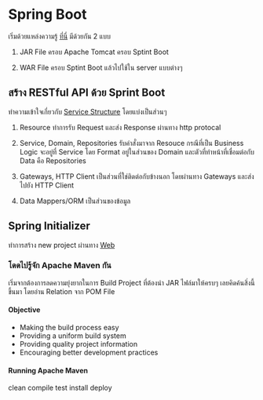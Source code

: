 # Spring Boot

เริ่มด้วยแหล่งความรู้ [ที่นี่](https://github.com/up1)
มีด้วยกัน 2 แบบ

1. JAR File ครอบ Apache Tomcat ครอบ Sptint Boot

2. WAR File ครอบ Sptint Boot แล้วไปใช้ใน server แบบต่างๆ

## สร้าง RESTful API ด้วย Sprint Boot

ทำความเข้าใจเกี่ยวกับ [Service Structure](https://martinfowler.com/articles/microservice-testing) โดยแบ่งเป็นส่วนๆ

1. Resource ทำการรับ Request และส่ง Response ผ่านทาง http protocal

2. Service, Domain, Repositories รับคำสั่งมาจาก Resouce กรณีที่เป็น Business Logic จะอยู่ที่ Service โดย Format อยู่ในส่วนของ Domain และตัวที่ทำหน้าที่เชื่อมต่อกับ Data คือ Repositories

3. Gateways, HTTP Client เป็นส่วนที่ใช่ติดต่อกับข้างนอก โดยผ่านทาง Gateways และส่งไปยัง HTTP Client

4. Data Mappers/ORM เป็นส่วนของข้อมูล

## Spring Initializer

ทำการสร้าง new project ผ่านทาง [Web](https://start.spring.io)

### โดดไปรู้จัก Apache Maven กัน

เริ่มจากต้องการลดความยุ่งยากในการ Build Project ที่ต้องนำ JAR ไฟล์มาให้ครบๆ เลยคิดค้นสิ่งนี้ขึ้นมา โดยอ่าน Relation จาก POM File

#### Objective

- Making the build process easy
- Providing a uniform build system
- Providing quality project information
- Encouraging better development practices

#### Running Apache Maven

clean
compile
test
install
deploy

